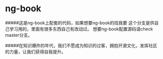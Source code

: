 ng-book
=======
#####这是ng-book上配套的代码，如果想要ng-book的找我要
这个分支是供自己学习用的，里面有很多东西自己有改动过。
想要ng-book配置源码请check master分支。

#####在知识爆炸的年代，我们不愿成为知识的过客，拥抱开源文化，发挥社区的力量，让我们获得自我提升。